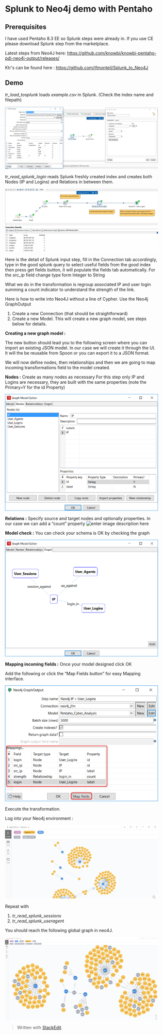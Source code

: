 # Splunk to Neo4j demo with Pentaho

## Prerequisites

I have used Pentaho 8.3 EE so Splunk steps were already in. If you use CE please download Splunk step from the marketplace.

Latest steps from Neo4J here: https://github.com/knowbi/knowbi-pentaho-pdi-neo4j-output/releases/

Ktr's can be found here : https://github.com/jfmonteil/Splunk_to_Neo4J

## Demo
*tr_load_tosplunk* loads *example.csv* in Splunk. (Check the index name and filepath)

![loading to splunk](https://github.com/jfmonteil/Splunk_to_Neo4J/blob/master/tr_load_splunk.png?raw=true "Loading Splunk")

*tr_read_splunk_login* reads Splunk freshly created index and creates both Nodes (IP and Logins) and Relations in between them.

![loading logs](https://github.com/jfmonteil/Splunk_to_Neo4J/blob/master/tr_read_splunk_login.png?raw=true "transformation")

Here is the detail of Splunk input step, fill in the Connection tab accordingly, type in the good splunk query to select useful fields from the good index then press get fields button, it will populate the fields tab automatically. 
For the *src_ip* field change type form Integer to String

What we do in the transformation is regroup associated IP and user login summing a count indicator to understand the strength of the link.

Here is how to write into Neo4J without a line of Cypher.
Use the Neo4j GraphOutput
1.	Create a new Connection (that should be straightforward)
2.	Create a new Model. This will create a new graph model, see steps below for details.

 **Creating a new graph model :**

The new button should lead you to the following screen where you can import an existing JSON model. In our case we will create it through the UI. It will the be reusable from Spoon or you can export it to a JSON format.

We will now define nodes, then relationships and then we are going to map incoming transformations field to the model created.

**Nodes :**
Create as many nodes as necessary
For this step only IP and Logins are necessary, they are built with the same properties (note the Primary=Y for the id Property)
 
![enter image description here](https://github.com/jfmonteil/Splunk_to_Neo4J/blob/master/neo4j_node.png?raw=true "Defining nodes")

**Relations :**
Specify source and target nodes and optionally properties. In our case we can add a “count” property 
 ![enter image description here](https://github.com/jfmonteil/Splunk_to_Neo4J/blob/master/neo4j_realtions.png?raw=true "Relationships")

**Model check :**
You can check your schema is OK by checking the graph
 
![enter image description here](https://github.com/jfmonteil/Splunk_to_Neo4J/blob/master/neo4j_Graph.png "Graph Model summary")

**Mapping incoming fields :**
Once your model designed click OK
 
Add the following or click the “Map Fields button” for easy Mapping interface.

![enter image description here](https://github.com/jfmonteil/Splunk_to_Neo4J/blob/master/neo4j_mapping.png "mapping")

Execute the transformation.

Log into your Neo4j environment :

![enter image description here](https://github.com/jfmonteil/Splunk_to_Neo4J/blob/master/neo4jgraph.png "Relating IP and logins")

Repeat with 

 1. *tr_read_splunk_sessions*
 2. *tr_read_splunk_useragent*

You should reach the following global graph in neo4J.

![enter image description here](https://github.com/jfmonteil/Splunk_to_Neo4J/blob/master/neo4jfull.png "full_neo4J")

> Written with [StackEdit](https://stackedit.io/).
